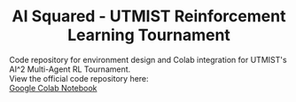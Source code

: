 <h1 align= "center">AI Squared - UTMIST Reinforcement Learning Tournament</h1>

Code repository for environment design and Colab integration for UTMIST's AI^2 Multi-Agent RL Tournament.
<br>
View the official code repository here:
<br>
[Google Colab Notebook](https://colab.research.google.com/drive/1V184vtHSagN13L0SbWGmnY-jCDvIefmm?usp=sharing)
